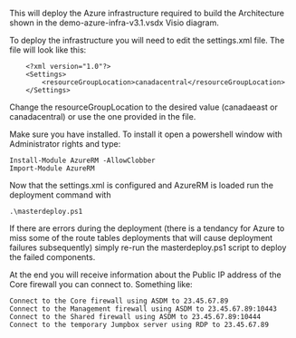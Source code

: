 This will deploy the Azure infrastructure required to build the Architecture shown in the demo-azure-infra-v3.1.vsdx Visio diagram.

To deploy the infrastructure you will need to edit the settings.xml file. The file will look like this:

```
    <?xml version="1.0"?>
    <Settings>
        <resourceGroupLocation>canadacentral</resourceGroupLocation>
    </Settings>
```

Change the resourceGroupLocation to the desired value (canadaeast or canadacentral) or use the one provided in the file.

Make sure you have installed. To install it open a powershell window with Administrator rights and type:

    Install-Module AzureRM -AllowClobber
    Import-Module AzureRM

Now that the settings.xml is configured and AzureRM is loaded run the deployment command with

    .\masterdeploy.ps1

If there are errors during the deployment (there is a tendancy for Azure to miss some of the route tables deployments that will cause deployment failures subsequently) simply re-run the masterdeploy.ps1 script to deploy the failed components.

At the end you will receive information about the Public IP address of the Core firewall you can connect to. Something like:

    Connect to the Core firewall using ASDM to 23.45.67.89
    Connect to the Management firewall using ASDM to 23.45.67.89:10443
    Connect to the Shared firewall using ASDM to 23.45.67.89:10444
    Connect to the temporary Jumpbox server using RDP to 23.45.67.89